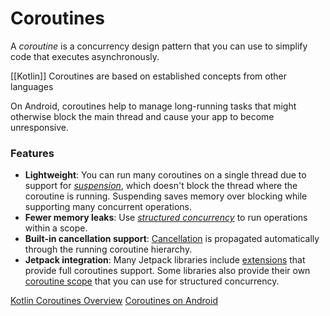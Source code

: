 # Coroutines

A _coroutine_ is a concurrency design pattern that you can use to simplify code that executes asynchronously.

[[Kotlin]] Coroutines are based on established concepts from other languages

On Android, coroutines help to manage long-running tasks that might otherwise block the main thread and cause your app to become unresponsive.


### Features
-   **Lightweight**: You can run many coroutines on a single thread due to support for [_suspension_](https://kotlinlang.org/docs/reference/coroutines/basics.html), which doesn't block the thread where the coroutine is running. Suspending saves memory over blocking while supporting many concurrent operations.
-   **Fewer memory leaks**: Use [_structured concurrency_](https://kotlinlang.org/docs/reference/coroutines/basics.html#structured-concurrency) to run operations within a scope.
-   **Built-in cancellation support**: [Cancellation](https://kotlinlang.org/docs/reference/coroutines/cancellation-and-timeouts.html) is propagated automatically through the running coroutine hierarchy.
-   **Jetpack integration**: Many Jetpack libraries include [extensions](https://developer.android.com/kotlin/ktx) that provide full coroutines support. Some libraries also provide their own [coroutine scope](https://developer.android.com/topic/libraries/architecture/coroutines) that you can use for structured concurrency.


[Kotlin Coroutines Overview](https://kotlinlang.org/docs/coroutines-overview.html)
[Coroutines on Android](https://developer.android.com/kotlin/coroutines)